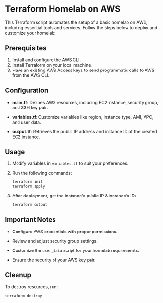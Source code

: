 # Terraform Homelab on AWS

This Terraform script automates the setup of a basic homelab on AWS, including essential tools and services. Follow the steps below to deploy and customize your homelab:

## Prerequisites

1. Install and configure the AWS CLI.
2. Install Terraform on your local machine.
3. Have an existing AWS Access keys  to send programmatic calls to AWS from the AWS CLI.

## Configuration

- **main.tf**: Defines AWS resources, including EC2 instance, security group, and SSH key pair.

- **variables.tf**: Customize variables like region, instance type, AMI, VPC, and user data.

- **output.tf**: Retrieves the public IP address and instance ID of the created EC2 instance.

## Usage

1. Modify variables in `variables.tf` to suit your preferences.

2. Run the following commands:

   ```bash
   terraform init
   terraform apply
   ```

3. After deployment, get the instance's public IP & instance's ID:

   ```bash
   terraform output
   ```

## Important Notes

- Configure AWS credentials with proper permissions.

- Review and adjust security group settings.

- Customize the `user_data` script for your homelab requirements.

- Ensure the security of your AWS key pair.

## Cleanup

To destroy resources, run:

```bash
terraform destroy
```
